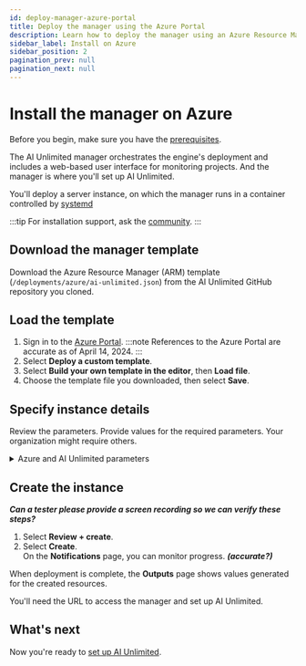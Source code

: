 ```yaml
---
id: deploy-manager-azure-portal
title: Deploy the manager using the Azure Portal
description: Learn how to deploy the manager using an Azure Resource Manager (ARM) template.
sidebar_label: Install on Azure
sidebar_position: 2
pagination_prev: null
pagination_next: null
---
```


# Install the manager on Azure

Before you begin, make sure you have the [prerequisites](/docs/install-ai-unlimited/#gs-prerequisties).

The AI Unlimited manager orchestrates the engine's deployment and includes a web-based user interface for monitoring projects. And the manager is where you'll set up AI Unlimited. 

You'll deploy a server instance, on which the manager runs in a container controlled by [systemd](/docs/glossary.md#glo-systemd)
 
:::tip
For installation support, ask the [community](https://support.teradata.com/community?id=community_forum&sys_id=b0aba91597c329d0e6d2bd8c1253affa).
:::


## Download the manager template

Download the Azure Resource Manager (ARM) template (`/deployments/azure/ai-unlimited.json`) from the AI Unlimited GitHub repository you cloned.


## Load the template

1. Sign in to the [Azure Portal](https://portal.azure.com). 
   :::note
   References to the Azure Portal are accurate as of April 14, 2024.
   ::: 
2. Select **Deploy a custom template**.
3. Select **Build your own template in the editor**, then **Load file**.
4. Choose the template file you downloaded, then select **Save**.

## Specify instance details

Review the parameters. Provide values for the required parameters. Your organization might require others.

<details>

<summary>Azure and AI Unlimited parameters</summary>

| Parameter | Description | Notes |
|---------|-------------|-----------|
| Subscription | The Azure subscription you want to use for deploying AI Unlimited.<br/>**Required**<br/>**Default: NA**| This must be a pay-as-you-go account.  |
| Region | The region where you want to deploy AI Unlimited.<br/>**Required**<br/>**Default: NA**| Select the Azure region closest to your work location and the data resources to use with AI Unlimited. |
| Resource Group Name | The name of the container that groups together related AI Unlimited resources.<br/>**Required**<br/>**Default: ai-unlimited-workspace** | - |
| AI Unlimited Name| Unique name given to AI Unlimited.<br/>**Required**<br/>**Default: NA** |- | 
| Public Key | The public SSH Key that you can use to connect to a VM over SSH.<br/>**Required**<br/>**Default: NA** | This value must start with “ssh-rsa”. |
| OS Version  | The versions of the operating systems that are available in the current subscription.<br/>**Optional  with default**<br/>**Default: Ubuntu-2004** | - |
| Instance Type | The instance type that you want to use for AI Unlimited.<br/>**Optional**<br/>**Default: STANDARD_D2_V3** | We recommend using the default instance type to save costs. The default instance type is the standard Dv3 series with 2 vCPUs and 8.0 GiB of memory.|
| Network | The name of the network to which you want to deploy the AI Unlimited instance.<br/>**Optional**<br/>**Default: NA** | - | 
| Subnet | The subnetwork to which you want to deploy the AI Unlimited instance.<br/>**Required<br/>**Default: NA** | The subnet must reside in the selected availability zone. |
| Security Group | The virtual firewall that controls inbound and outbound traffic to the instance.<br/>**Optional**<br/>**Default: NA** | Security Group is implemented as a set of rules that specify which protocols, ports, and IP addresses or CIDR blocks are allowed to access the instance. Define at least one of Access CIDR, or Security Group to allow inbound traffic unless you create custom security group ingress rules. |
| Access CIDR | The CIDR IP address range that is permitted to access the instance.<br/>**Optional**<br/>**Default: NA** | We recommend setting this value to a trusted IP range. Define at least one of Access CIDR, or Security Group to allow inbound traffic unless you create custom security group ingress rules. |
| AI Unlimited HTTP Port | The port to access the AI Unlimited UI.<br/>**Required with default**<br/>**Default: 3000** | - |
| AI Unlimited GRPC Port | The port to access the AI Unlimited API<br/>**Required with default**<br/>**Default: 3282 | - | 
| Source App Sec Groups | The source application security groups (ASG) that have permission to connect to the AI Unlimited instance. ASGs let you organize your virtual machines (VMs) based on their specific network security policies. These security policies determine what traffic is or is not permissible on your virtual machine.<br/>**Optional**<br/>**Default: NA** | Select an application security group in the same region as the network interface. |
| Destination App Sec Groups | The destination application security groups that have permission to connect to the AI Unlimited instance.<br/>**Optional**<br/>**Default: NA** | Select an application security group in the same region as the network interface.  |
| Role Definition ID | The ID of the role to use with AI Unlimited.<br/>**Required**<br/>Default: NA | Use Azure CLI command- Get-AzRoleDefinition command to get your Role Definition ID. |
| Allow Public SSH | Specifies whether you can use secure shell (SSH) keys to connect to VMs in Azure.<br/>**Optional**<br/>**Default: NA** |  - |
| Use Key Vault | Specifies whether to use Key Vault to retrieve the secured password during a deployment.<br/>**Optional**<br/>**Default: New** | |
| Use Persistent Volume | Specifies whether you want to use a persistent volume to store data.<br/>**Optional with default**<br/>**Default: None** | Supported options: new persistent volume, an existing one, or none, depending on your use case. |
| Persistent Volume Size | The size of the persistent volume that you can attach to the instance, in GB.<br/>**Optional**<br/>**Default: 8** | Supports values between 8  and 1000. |
| Existing Persistent Volume | The ID of the existing persistent volume that you can attach to the instance.<br/>**Required if UsePersistentVolume is set to Existing.**<br/>**Default:NA** | The persistent volume must be in the same availability zone as the AI Unlimited instance. |
| AI Unlimited Version | The version of the AI Unlimited you want to deploy.<br/>**Required with default**<br/>Default: latest** | The value is a container version tag. |
|Use NLB| Specifies whether the instance is accessed using a Network Load Balancer.<br/>**Required with default**<br/>**Default: false**||
| Tags | The key-value pairs that are assigned to the resources for quick identification.<br/>**Optional**<br/>Default:NA| |   

</details>


## Create the instance

***Can a tester please provide a screen recording so we can verify these steps?***

1. Select **Review + create**.
2. Select **Create**.<br />
On the **Notifications** page, you can monitor progress. ***(accurate?)***

When deployment is complete, the **Outputs** page shows values generated for the created resources.

You'll need the URL to access the manager and set up AI Unlimited.


## What's next

Now you're ready to [set up AI Unlimited](/docs/install-ai-unlimited/setup-ai-unlimited.md).
